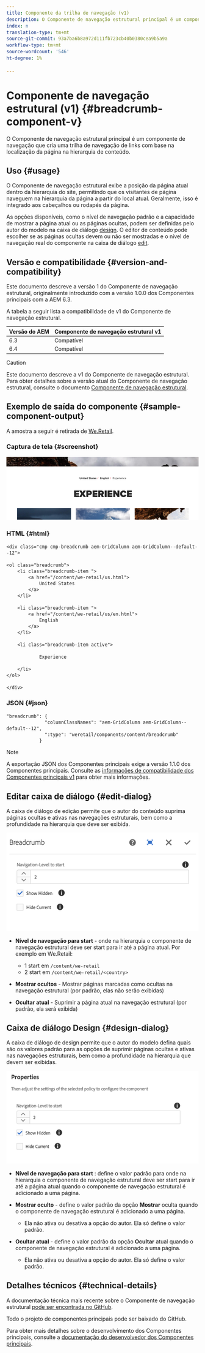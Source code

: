 ```yaml
---
title: Componente da trilha de navegação (v1)
description: O Componente de navegação estrutural principal é um componente de navegação que cria uma trilha de navegação de links com base na localização da página na hierarquia de conteúdo.
index: n
translation-type: tm+mt
source-git-commit: 93a7ba6b8a972d111fb723cb40b0380cea9b5a9a
workflow-type: tm+mt
source-wordcount: '546'
ht-degree: 1%

---
```



# Componente de navegação estrutural (v1) {#breadcrumb-component-v}

O Componente de navegação estrutural principal é um componente de navegação que cria uma trilha de navegação de links com base na localização da página na hierarquia de conteúdo.

## Uso {#usage}

O Componente de navegação estrutural exibe a posição da página atual dentro da hierarquia do site, permitindo que os visitantes de página naveguem na hierarquia da página a partir do local atual. Geralmente, isso é integrado aos cabeçalhos ou rodapés da página.

As opções disponíveis, como o nível de navegação padrão e a capacidade de mostrar a página atual ou as páginas ocultas, podem ser definidas pelo autor do modelo na caixa de diálogo [design](#design-dialog). O editor de conteúdo pode escolher se as páginas ocultas devem ou não ser mostradas e o nível de navegação real do componente na caixa de diálogo [edit](#edit-dialog).

## Versão e compatibilidade {#version-and-compatibility}

Este documento descreve a versão 1 do Componente de navegação estrutural, originalmente introduzido com a versão 1.0.0 dos Componentes principais com a AEM 6.3.

A tabela a seguir lista a compatibilidade de v1 do Componente de navegação estrutural.

| Versão do AEM | Componente de navegação estrutural v1 |
|--- |--- |
| 6.3 | Compatível |
| 6.4 | Compatível |

>[!CAUTION]
>
>Este documento descreve a v1 do Componente de navegação estrutural.
>Para obter detalhes sobre a versão atual do Componente de navegação estrutural, consulte o documento [Componente de navegação estrutural](/help/components/breadcrumb.md).

## Exemplo de saída do componente {#sample-component-output}

A amostra a seguir é retirada de [We.Retail](https://helpx.adobe.com/experience-manager/6-4/sites/developing/using/we-retail.html).

### Captura de tela {#screenshot}

![](/help/assets/chlimage_1-33.png)

### HTML {#html}

```
<div class="cmp cmp-breadcrumb aem-GridColumn aem-GridColumn--default--12">

<ol class="breadcrumb">
    <li class="breadcrumb-item ">
        <a href="/content/we-retail/us.html">
            United States
        </a>
    </li>

    <li class="breadcrumb-item ">
        <a href="/content/we-retail/us/en.html">
            English
        </a>
    </li>

    <li class="breadcrumb-item active">
        
            Experience
        
    </li>
</ol>
 
</div>
```

### JSON {#json}

```
"breadcrumb": {
              "columnClassNames": "aem-GridColumn aem-GridColumn--default--12",
              ":type": "weretail/components/content/breadcrumb"
            }
```

>[!NOTE]
>
>A exportação JSON dos Componentes principais exige a versão 1.1.0 dos Componentes principais. Consulte as [informações de compatibilidade dos Componentes principais v1](/help/versions.md) para obter mais informações.

## Editar caixa de diálogo {#edit-dialog}

A caixa de diálogo de edição permite que o autor do conteúdo suprima páginas ocultas e ativas nas navegações estruturais, bem como a profundidade na hierarquia que deve ser exibida.

![](/help/assets/chlimage_1-34.png)

* **Nível de navegação para start**  - onde na hierarquia o componente de navegação estrutural deve ser start para ir até a página atual. Por exemplo em We.Retail:

   * 1 start em `/content/we-retail`
   * 2 start em `/content/we-retail/<country>`

* **Mostrar ocultos**  - Mostrar páginas marcadas como ocultas na navegação estrutural (por padrão, elas não serão exibidas)
* **Ocultar atual** - Suprimir a página atual na navegação estrutural (por padrão, ela será exibida)

## Caixa de diálogo Design {#design-dialog}

A caixa de diálogo de design permite que o autor do modelo defina quais são os valores padrão para as opções de suprimir páginas ocultas e ativas nas navegações estruturais, bem como a profundidade na hierarquia que devem ser exibidas.

![](/help/assets/chlimage_1-35.png)

* **Nível de navegação para start** : define o valor padrão para onde na hierarquia o componente de navegação estrutural deve ser start para ir até a página atual quando o componente de navegação estrutural é adicionado a uma página.
* **Mostrar oculto**  - define o valor padrão da opção  **Mostrar** oculta quando o componente de navegação estrutural é adicionado a uma página.

   * Ela não ativa ou desativa a opção do autor. Ela só define o valor padrão.

* **Ocultar atual**  - define o valor padrão da opção  **Ocultar** atual quando o componente de navegação estrutural é adicionado a uma página.

   * Ela não ativa ou desativa a opção do autor. Ela só define o valor padrão.

## Detalhes técnicos {#technical-details}

A documentação técnica mais recente sobre o Componente de navegação estrutural [pode ser encontrada no GitHub](https://github.com/adobe/aem-core-wcm-components/tree/master/content/src/content/jcr_root/apps/core/wcm/components/breadcrumb/v1/breadcrumb).

Todo o projeto de componentes principais pode ser baixado do GitHub.

Para obter mais detalhes sobre o desenvolvimento dos Componentes principais, consulte a [documentação do desenvolvedor dos Componentes principais](/help/developing/overview.md).
